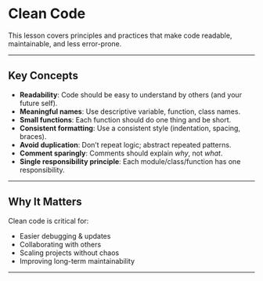 # Clean Code

This lesson covers principles and practices that make code readable, maintainable, and less error-prone.

---

## Key Concepts

- **Readability**: Code should be easy to understand by others (and your future self).  
- **Meaningful names**: Use descriptive variable, function, class names.  
- **Small functions**: Each function should do one thing and be short.  
- **Consistent formatting**: Use a consistent style (indentation, spacing, braces).  
- **Avoid duplication**: Don’t repeat logic; abstract repeated patterns.  
- **Comment sparingly**: Comments should explain *why*, not *what*.  
- **Single responsibility principle**: Each module/class/function has one responsibility.  

---

## Why It Matters

Clean code is critical for:  
- Easier debugging & updates  
- Collaborating with others  
- Scaling projects without chaos  
- Improving long-term maintainability  

---


